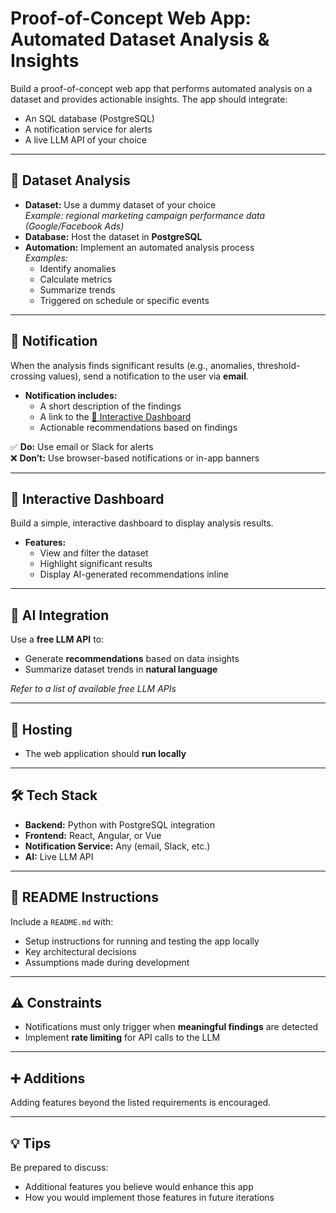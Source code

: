 # Proof-of-Concept Web App: Automated Dataset Analysis & Insights

Build a proof-of-concept web app that performs automated analysis on a dataset and provides actionable insights. The app should integrate:

- An SQL database (PostgreSQL)
- A notification service for alerts
- A live LLM API of your choice

---

## 🧪 Dataset Analysis

- **Dataset:** Use a dummy dataset of your choice  
  _Example: regional marketing campaign performance data (Google/Facebook Ads)_
- **Database:** Host the dataset in **PostgreSQL**
- **Automation:** Implement an automated analysis process  
  _Examples:_
  - Identify anomalies
  - Calculate metrics
  - Summarize trends
  - Triggered on schedule or specific events

---

## 📢 Notification

When the analysis finds significant results (e.g., anomalies, threshold-crossing values), send a notification to the user via **email**.

- **Notification includes:**
  - A short description of the findings
  - A link to the [🔎 Interactive Dashboard](#-interactive-dashboard)
  - Actionable recommendations based on findings

✅ **Do:** Use email or Slack for alerts  
❌ **Don’t:** Use browser-based notifications or in-app banners

---

## 🔎 Interactive Dashboard

Build a simple, interactive dashboard to display analysis results.

- **Features:**
  - View and filter the dataset
  - Highlight significant results
  - Display AI-generated recommendations inline

---

## 🤖 AI Integration

Use a **free LLM API** to:

- Generate **recommendations** based on data insights
- Summarize dataset trends in **natural language**

_Refer to a list of available free LLM APIs_

---

## 🚀 Hosting

- The web application should **run locally**

---

## 🛠️ Tech Stack

- **Backend:** Python with PostgreSQL integration
- **Frontend:** React, Angular, or Vue
- **Notification Service:** Any (email, Slack, etc.)
- **AI:** Live LLM API

---

## 📄 README Instructions

Include a `README.md` with:

- Setup instructions for running and testing the app locally
- Key architectural decisions
- Assumptions made during development

---

## ⚠️ Constraints

- Notifications must only trigger when **meaningful findings** are detected
- Implement **rate limiting** for API calls to the LLM

---

## ➕ Additions

Adding features beyond the listed requirements is encouraged.

---

## 💡 Tips

Be prepared to discuss:

- Additional features you believe would enhance this app
- How you would implement those features in future iterations
